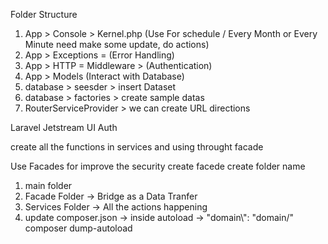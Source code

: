 Folder Structure

1.  App > Console > Kernel.php (Use For schedule / Every Month or Every Minute need make some update, do actions)
2.  App > Exceptions = (Error Handling)
3.  App > HTTP = Middleware > (Authentication)
4.  App > Models (Interact with Database)
5.  database > seesder > insert Dataset
6.  database > factories > create sample datas
7.  RouterServiceProvider > we can create URL directions

Laravel Jetstream UI Auth

create all the functions in services
and using throught facade

Use Facades for improve the security
create facede
create folder name

1. main folder
2. Facade Folder -> Bridge as a Data Tranfer
3. Services Folder -> All the actions happening
4. update composer.json -> inside autoload -> "domain\\": "domain/" composer dump-autoload
